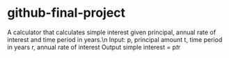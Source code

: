 # github-final-project

A calculator that calculates simple interest given principal, annual rate of interest and time period in years.\n
Input:
   p, principal amount
   t, time period in years
   r, annual rate of interest
Output
   simple interest = p*t*r
